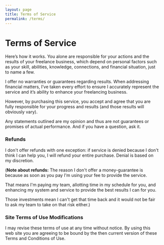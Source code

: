 ```yaml
---
layout: page
title: Terms of Service
permalink: /terms/
---
```


# Terms of Service
Here’s how it works. You alone are responsible for your actions and the results of your freelance business, which depend on personal factors such as your skill, abilities, knowledge, connections, and financial situation, just to name a few.

I offer no warranties or guarantees regarding results. When addressing financial matters, I’ve taken every effort to ensure I accurately represent the service and it’s ability to enhance your freelancing business. 

However, by purchasing this service, you accept and agree that you are fully responsible for your progress and results (and those results will obviously vary). 

Any statements outlined are my opinion and thus are not guarantees or promises of actual performance. And if you have a question, ask it.

### Refunds

I don't offer refunds with one exception: if service is denied because I don't think I can help you, I will refund your entire purchase. Denial is based on my discretion.

(**Note about refunds:** The reason I don't offer a money-guarantee is because as soon as you pay I'm using your fee to provide the service. 

That means I'm paying my team, allotting time in my schedule for you, and enhancing my system and service to provide the best results I can for you. 

Those investments mean I can't get that time back and it would not be fair to ask my team to take on that risk either.)

### Site Terms of Use Modifications
I may revise these terms of use at any time without notice. By using this web site you are agreeing to be bound by the then current version of these Terms and Conditions of Use.
